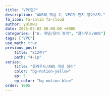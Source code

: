 ```yaml
---
title: "VPC란?"
description: "AWS의 핵심 2, VPC가 뭔지 알아보자."
fa_icon: fa-solid fa-cloud
author: yulmwu
date: 2025-05-02 00:00:00 +0900
categories: ["A. 개념/용어 정리", "클라우드/AWS"]
tags: ["VPC"]
use_math: true
previous_post: 
    title: "EC2란?"
    path: "4-ip"
series: 
    title: "클라우드/AWS 개념 정리"
    color: "bg-notion-yellow"
    ep: 5
    ep_color: "bg-notion-blue"
order: 1005
---
```

